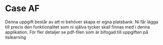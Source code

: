 # Case AF

Denna uppgift består av att ni behöver skapa er egna platsbank. Ni får lägga till precis den funktionalitet som ni själva tycker skall finnas med i denna applikation. För fler detaljer se pdf-filen som är bifogad till uppgiften på itslearning